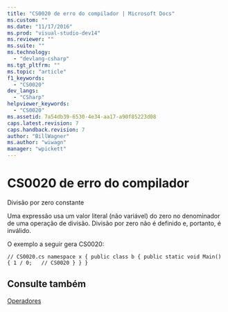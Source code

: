 ```yaml
---
title: "CS0020 de erro do compilador | Microsoft Docs"
ms.custom: ""
ms.date: "11/17/2016"
ms.prod: "visual-studio-dev14"
ms.reviewer: ""
ms.suite: ""
ms.technology: 
  - "devlang-csharp"
ms.tgt_pltfrm: ""
ms.topic: "article"
f1_keywords: 
  - "CS0020"
dev_langs: 
  - "CSharp"
helpviewer_keywords: 
  - "CS0020"
ms.assetid: 7a54db39-6530-4e34-aa17-a90f85223d08
caps.latest.revision: 7
caps.handback.revision: 7
author: "BillWagner"
ms.author: "wiwagn"
manager: "wpickett"
---
```

# CS0020 de erro do compilador
Divisão por zero constante  
  
 Uma expressão usa um valor literal \(não variável\) do zero no denominador de uma operação de divisão. Divisão por zero não é definido e, portanto, é inválido.  
  
 O exemplo a seguir gera CS0020:  
  
```  
// CS0020.cs namespace x { public class b { public static void Main() { 1 / 0;   // CS0020 } } }  
```  
  
## Consulte também  
 [Operadores](../../csharp/programming-guide/statements-expressions-operators/operators.md)